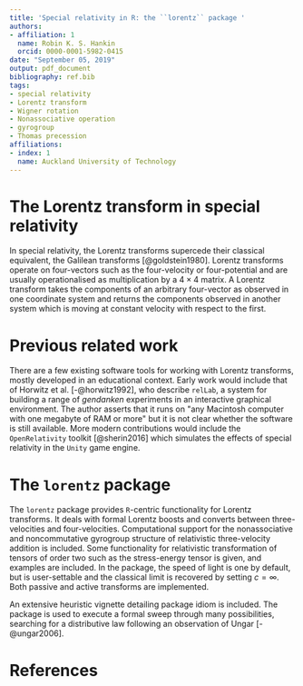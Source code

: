 ```yaml
---
title: 'Special relativity in R: the ``lorentz`` package '
authors:
- affiliation: 1
  name: Robin K. S. Hankin
  orcid: 0000-0001-5982-0415
date: "September 05, 2019"
output: pdf_document
bibliography: ref.bib
tags:
- special relativity
- Lorentz transform
- Wigner rotation
- Nonassociative operation
- gyrogroup
- Thomas precession
affiliations:
- index: 1
  name: Auckland University of Technology
---
```


# The Lorentz transform in special relativity

In special relativity, the Lorentz transforms supercede their
classical equivalent, the Galilean transforms [@goldstein1980].
Lorentz transforms operate on four-vectors such as the four-velocity
or four-potential and are usually operationalised as multiplication by
a $4\times 4$ matrix.  A Lorentz transform takes the components of an
arbitrary four-vector as observed in one coordinate system and returns
the components observed in another system which is moving at constant
velocity with respect to the first.

# Previous related work

There are a few existing software tools for working with Lorentz
transforms, mostly developed in an educational context.  Early work
would include that of Horwitz et al. [-@horwitz1992], who describe
``relLab``, a system for building a range of *gendanken* experiments
in an interactive graphical environment.  The author asserts that it
runs on "any Macintosh computer with one megabyte of RAM or more" but
it is not clear whether the software is still available.  More modern
contributions would include the ``OpenRelativity`` toolkit
[@sherin2016] which simulates the effects of special relativity in the
``Unity`` game engine.

# The ``lorentz`` package

The ``lorentz`` package provides ``R``-centric functionality for
Lorentz transforms.  It deals with formal Lorentz boosts and converts
between three-velocities and four-velocities.  Computational support
for the nonassociative and noncommutative gyrogroup structure of
relativistic three-velocity addition is included.  Some functionality
for relativistic transformation of tensors of order two such as the
stress-energy tensor is given, and examples are included.  In the
package, the speed of light is one by default, but is user-settable
and the classical limit is recovered by setting $c=\infty$.  Both
passive and active transforms are implemented.

An extensive heuristic vignette detailing package idiom is included.
The package is used to execute a formal sweep through many
possibilities, searching for a distributive law following an
observation of Ungar [-@ungar2006].

# References
